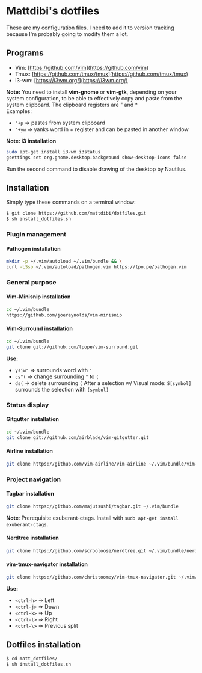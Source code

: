 # Mattdibi's dotfiles
These are my configuration files. I need to add it to version tracking because I'm probably going to modify them a lot.


## Programs
- Vim:  [https://github.com/vim](https://github.com/vim)
- Tmux: [https://github.com/tmux/tmux](https://github.com/tmux/tmux)
- i3-wm: [https://i3wm.org/](https://i3wm.org/)

**Note:** You need to install **vim-gnome** or **vim-gtk**, depending on your system configuration, to be able to effectively
copy and paste from the system clipboard.
The clipboard registers are " and *  
Examples:
- `"+p` => pastes from system clipboard
- `"+yw` => yanks word in + register and can be pasted in another window

**Note: i3 installation**
```sh
sudo apt-get install i3-wm i3status
gsettings set org.gnome.desktop.background show-desktop-icons false
```
Run the second command to disable drawing of the desktop by Nautilus.

## Installation
Simply type these commands on a terminal window:

```sh
$ git clone https://github.com/mattdibi/dotfiles.git
$ sh install_dotfiles.sh
```

### Plugin management

#### Pathogen installation
```sh
mkdir -p ~/.vim/autoload ~/.vim/bundle && \
curl -LSso ~/.vim/autoload/pathogen.vim https://tpo.pe/pathogen.vim
```

### General purpose

#### Vim-Minisnip installation
```sh
cd ~/.vim/bundle
https://github.com/joereynolds/vim-minisnip
```

#### Vim-Surround installation
```sh
cd ~/.vim/bundle
git clone git://github.com/tpope/vim-surround.git
```
**Use:** 
- `ysiw"` => surrounds word with `"`
- `cs"(` => change surrounding `"` to `(`
- `ds(` => delete surrounding `(`
After a selection w/ Visual mode: `S[symbol]` surrounds the selection with `[symbol]`

### Status display

#### Gitgutter installation
```sh
cd ~/.vim/bundle
git clone git://github.com/airblade/vim-gitgutter.git
```

#### Airline installation
```sh
git clone https://github.com/vim-airline/vim-airline ~/.vim/bundle/vim-airline
```

### Project navigation

#### Tagbar installation 
```sh
git clone https://github.com/majutsushi/tagbar.git ~/.vim/bundle
```

**Note**: Prerequisite exuberant-ctags. Install with `sudo apt-get install exuberant-ctags`.

#### Nerdtree installation
```sh
git clone https://github.com/scrooloose/nerdtree.git ~/.vim/bundle/nerdtree
```

#### vim-tmux-navigator installation
```sh
git clone https://github.com/christoomey/vim-tmux-navigator.git ~/.vim/bundle
```
**Use:** 
- `<ctrl-h>` => Left
- `<ctrl-j>` => Down
- `<ctrl-k>` => Up
- `<ctrl-l>` => Right
- `<ctrl-\>` => Previous split

## Dotfiles installation
```sh
$ cd matt_dotfiles/ 
$ sh install_dotfiles.sh
```
